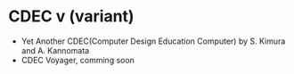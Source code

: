 # CDEC v (variant)
- Yet Another CDEC(Computer Design Education Computer) by S. Kimura and A. Kannomata
- CDEC Voyager, comming soon